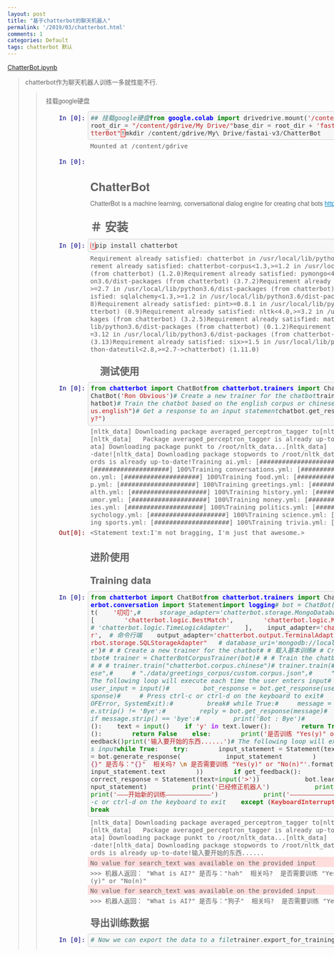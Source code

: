 ```yaml
---
layout: post
title: "基于chatterbot的聊天机器人"
permalink: '/2019/03/chatterbot.html'
comments: 1
categories: Default
tags: chatterbot 默认
---
```

[ChatterBot.ipynb](https://gist.github.com/napoler/b1d08e3611b4bacb6d16edb41e22459a)

>  
> chatterbot作为聊天机器人训练一多就性能不行.
> <blockquote><div class="cell border-box-sizing text_cell rendered" style="margin: 0px; padding: 0px; box-sizing: border-box; border: 1px solid transparent; -webkit-box-orient: horizontal; -webkit-box-align: stretch; display: flex; flex-direction: row; align-items: stretch; width: 928px; outline: none; font-family: 'Helvetica Neue', Helvetica, Arial, sans-serif;"><div class="inner_cell" style="margin: 0px; padding: 0px; -webkit-box-orient: vertical; -webkit-box-align: stretch; display: flex; flex-direction: column; align-items: stretch; -webkit-box-flex: 1; flex: 1 1 0%;"><div class="text_cell_render border-box-sizing rendered_html" style="margin: 0px; padding: 0.5em 0.5em 0.5em 0.4em; box-sizing: border-box; outline: none; resize: none; width: inherit; border-style: none;"><p style="margin: 0px; padding: 0px; text-align: justify;">挂载google硬盘</p></div></div></div><div class="cell border-box-sizing code_cell rendered" style="margin: 0px; padding: 5px 5px 5px 0px; box-sizing: border-box; border: 1px solid transparent; -webkit-box-orient: vertical; -webkit-box-align: stretch; display: flex; flex-direction: column; align-items: stretch; width: 928px; outline: none; font-family: 'Helvetica Neue', Helvetica, Arial, sans-serif;"><div class="input" style="margin: 0px; padding: 0px; break-inside: avoid; -webkit-box-orient: horizontal; -webkit-box-align: stretch; display: flex; flex-direction: row; align-items: stretch;"><div class="prompt input_prompt" style="margin: 0px; padding: 0.4em; min-width: 11ex; font-family: monospace; text-align: right; line-height: 1.21429em; color: #000080; border-top: 1px solid transparent;">In&nbsp;[0]:</div><div class="inner_cell" style="margin: 0px; padding: 0px; -webkit-box-orient: vertical; -webkit-box-align: stretch; display: flex; flex-direction: column; align-items: stretch; -webkit-box-flex: 1; flex: 1 1 0%;"><div class="input_area" style="margin: 0px; padding: 0px; border: 1px solid #cfcfcf; border-radius: 4px; background: #f7f7f7; line-height: 1.21429em;"><div class="highlight hl-ipython3" style="margin: 0.4em; padding: 0px; background: transparent; border: none;"><pre style="margin-top: 0px; margin-bottom: 0px; padding: 0px; font-size: inherit; color: #333333; border-radius: 4px; line-height: inherit; word-break: break-all; overflow-wrap: break-word; white-space: pre-wrap; background-color: transparent; border: none;"><span class="c1" style="margin: 0px; padding: 0px; color: #408080; font-style: italic;">## 挂载google硬盘</span><span class="kn" style="margin: 0px; padding: 0px; color: #008000; font-weight: bold;">from</span> <span class="nn" style="margin: 0px; padding: 0px; color: #0000ff; font-weight: bold;">google.colab</span> <span class="k" style="margin: 0px; padding: 0px; color: #008000; font-weight: bold;">import</span> <span class="n" style="margin: 0px; padding: 0px;">drive</span><span class="n" style="margin: 0px; padding: 0px;">drive</span><span class="o" style="margin: 0px; padding: 0px; color: #666666;">.</span><span class="n" style="margin: 0px; padding: 0px;">mount</span><span class="p" style="margin: 0px; padding: 0px;">(</span><span class="s1" style="margin: 0px; padding: 0px; color: #ba2121;">'/content/gdrive'</span><span class="p" style="margin: 0px; padding: 0px;">,</span> <span class="n" style="margin: 0px; padding: 0px;">force_remount</span><span class="o" style="margin: 0px; padding: 0px; color: #666666;">=</span><span class="kc" style="margin: 0px; padding: 0px; color: #008000; font-weight: bold;">True</span><span class="p" style="margin: 0px; padding: 0px;">)</span><span class="n" style="margin: 0px; padding: 0px;">root_dir</span> <span class="o" style="margin: 0px; padding: 0px; color: #666666;">=</span> <span class="s2" style="margin: 0px; padding: 0px; color: #ba2121;">"/content/gdrive/My Drive/"</span><span class="n" style="margin: 0px; padding: 0px;">base_dir</span> <span class="o" style="margin: 0px; padding: 0px; color: #666666;">=</span> <span class="n" style="margin: 0px; padding: 0px;">root_dir</span> <span class="o" style="margin: 0px; padding: 0px; color: #666666;">+</span> <span class="s1" style="margin: 0px; padding: 0px; color: #ba2121;">'fastai-v3/'</span><span class="n" style="margin: 0px; padding: 0px;">app_dir</span> <span class="o" style="margin: 0px; padding: 0px; color: #666666;">=</span> <span class="n" style="margin: 0px; padding: 0px;">base_dir</span><span class="o" style="margin: 0px; padding: 0px; color: #666666;">+</span><span class="s2" style="margin: 0px; padding: 0px; color: #ba2121;">"ChatterBot"</span><span class="err" style="margin: 0px; padding: 0px; border: 1px solid red;">!</span><span class="n" style="margin: 0px; padding: 0px;">mkdir</span> <span class="o" style="margin: 0px; padding: 0px; color: #666666;">/</span><span class="n" style="margin: 0px; padding: 0px;">content</span><span class="o" style="margin: 0px; padding: 0px; color: #666666;">/</span><span class="n" style="margin: 0px; padding: 0px;">gdrive</span><span class="o" style="margin: 0px; padding: 0px; color: #666666;">/</span><span class="n" style="margin: 0px; padding: 0px;">My</span>\ <span class="n" style="margin: 0px; padding: 0px;">Drive</span><span class="o" style="margin: 0px; padding: 0px; color: #666666;">/</span><span class="n" style="margin: 0px; padding: 0px;">fastai</span><span class="o" style="margin: 0px; padding: 0px; color: #666666;">-</span><span class="n" style="margin: 0px; padding: 0px;">v3</span><span class="o" style="margin: 0px; padding: 0px; color: #666666;">/</span><span class="n" style="margin: 0px; padding: 0px;">ChatterBot</span></pre></div></div></div></div><div class="output_wrapper" style="margin: 0px; padding: 0px; position: relative; -webkit-box-orient: vertical; -webkit-box-align: stretch; display: flex; flex-direction: column; align-items: stretch;"><div class="output" style="margin: 0px; padding: 0px; -webkit-box-orient: vertical; -webkit-box-align: stretch; display: flex; flex-direction: column; align-items: stretch;"><div class="output_area" style="margin: 0px; padding: 0px; break-inside: avoid; -webkit-box-orient: horizontal; -webkit-box-align: stretch; display: flex; flex-direction: row; align-items: stretch;"><div class="prompt" style="margin: 0px; padding: 0px 0.4em; min-width: 11ex; font-family: monospace; text-align: right; line-height: 1.21429em;">&nbsp;</div><div class="output_subarea output_stream output_stdout output_text" style="margin: 0px; padding: 0.4em 0.4em 0px; -webkit-box-flex: 1; flex: 1 1 0%; line-height: 1.21429em;"><pre style="margin-top: 0px; margin-bottom: 0px; padding: 0px; font-size: inherit; border-radius: 0px; line-height: inherit; word-break: break-all; overflow-wrap: break-word; white-space: pre-wrap; background-color: transparent; border: 0px; vertical-align: baseline;">Mounted at /content/gdrive</pre></div></div></div></div></div><div class="cell border-box-sizing code_cell rendered" style="margin: 0px; padding: 5px 5px 5px 0px; box-sizing: border-box; border: 1px solid transparent; -webkit-box-orient: vertical; -webkit-box-align: stretch; display: flex; flex-direction: column; align-items: stretch; width: 928px; outline: none; font-family: 'Helvetica Neue', Helvetica, Arial, sans-serif;"><div class="input" style="margin: 0px; padding: 0px; break-inside: avoid; -webkit-box-orient: horizontal; -webkit-box-align: stretch; display: flex; flex-direction: row; align-items: stretch;"><div class="prompt input_prompt" style="margin: 0px; padding: 0.4em; min-width: 11ex; font-family: monospace; text-align: right; line-height: 1.21429em; color: #000080; border-top: 1px solid transparent;">In&nbsp;[0]:</div><div class="inner_cell" style="margin: 0px; padding: 0px; -webkit-box-orient: vertical; -webkit-box-align: stretch; display: flex; flex-direction: column; align-items: stretch; -webkit-box-flex: 1; flex: 1 1 0%;">&nbsp;</div></div></div><div class="cell border-box-sizing text_cell rendered" style="margin: 0px; padding: 0px; box-sizing: border-box; border: 1px solid transparent; -webkit-box-orient: horizontal; -webkit-box-align: stretch; display: flex; flex-direction: row; align-items: stretch; width: 928px; outline: none; font-family: 'Helvetica Neue', Helvetica, Arial, sans-serif;"><div class="prompt input_prompt" style="margin: 0px; padding: 0.4em; min-width: 11ex; font-family: monospace; text-align: right; line-height: 1.21429em; color: #000080; border-top: 1px solid transparent;">&nbsp;</div><div class="inner_cell" style="margin: 0px; padding: 0px; -webkit-box-orient: vertical; -webkit-box-align: stretch; display: flex; flex-direction: column; align-items: stretch; -webkit-box-flex: 1; flex: 1 1 0%;"><div class="text_cell_render border-box-sizing rendered_html" style="margin: 0px; padding: 0.5em 0.5em 0.5em 0.4em; box-sizing: border-box; outline: none; resize: none; width: inherit; border-style: none;"><h1 style="margin: 0.538em 0px 0px; padding: 0px; font-family: inherit; line-height: 1; color: inherit; text-rendering: optimizelegibility; font-size: 25.998px;">ChatterBot</h1><p style="margin: 1em 0px 0px; padding: 0px; text-align: justify;">ChatterBot is a machine learning, conversational dialog engine for creating chat bots&nbsp;<a href="https://chatterbot.readthedocs.io/" style="margin: 0px; padding: 0px; color: #0088cc;">https://chatterbot.readthedocs.io</a></p></div></div></div><div class="cell border-box-sizing text_cell rendered" style="margin: 0px; padding: 0px; box-sizing: border-box; border: 1px solid transparent; -webkit-box-orient: horizontal; -webkit-box-align: stretch; display: flex; flex-direction: row; align-items: stretch; width: 928px; outline: none; font-family: 'Helvetica Neue', Helvetica, Arial, sans-serif;"><div class="prompt input_prompt" style="margin: 0px; padding: 0.4em; min-width: 11ex; font-family: monospace; text-align: right; line-height: 1.21429em; color: #000080; border-top: 1px solid transparent;">&nbsp;</div><div class="inner_cell" style="margin: 0px; padding: 0px; -webkit-box-orient: vertical; -webkit-box-align: stretch; display: flex; flex-direction: column; align-items: stretch; -webkit-box-flex: 1; flex: 1 1 0%;"><div class="text_cell_render border-box-sizing rendered_html" style="margin: 0px; padding: 0.5em 0.5em 0.5em 0.4em; box-sizing: border-box; outline: none; resize: none; width: inherit; border-style: none;"><h1 style="margin: 0.538em 0px 0px; padding: 0px; font-family: inherit; line-height: 1; color: inherit; text-rendering: optimizelegibility; font-size: 25.998px;">＃ 安装</h1></div></div></div><div class="cell border-box-sizing code_cell rendered" style="margin: 0px; padding: 5px 5px 5px 0px; box-sizing: border-box; border: 1px solid transparent; -webkit-box-orient: vertical; -webkit-box-align: stretch; display: flex; flex-direction: column; align-items: stretch; width: 928px; outline: none; font-family: 'Helvetica Neue', Helvetica, Arial, sans-serif;"><div class="input" style="margin: 0px; padding: 0px; break-inside: avoid; -webkit-box-orient: horizontal; -webkit-box-align: stretch; display: flex; flex-direction: row; align-items: stretch;"><div class="prompt input_prompt" style="margin: 0px; padding: 0.4em; min-width: 11ex; font-family: monospace; text-align: right; line-height: 1.21429em; color: #000080; border-top: 1px solid transparent;">In&nbsp;[0]:</div><div class="inner_cell" style="margin: 0px; padding: 0px; -webkit-box-orient: vertical; -webkit-box-align: stretch; display: flex; flex-direction: column; align-items: stretch; -webkit-box-flex: 1; flex: 1 1 0%;"><div class="input_area" style="margin: 0px; padding: 0px; border: 1px solid #cfcfcf; border-radius: 4px; background: #f7f7f7; line-height: 1.21429em;"><div class="highlight hl-ipython3" style="margin: 0.4em; padding: 0px; background: transparent; border: none;"><pre style="margin-top: 0px; margin-bottom: 0px; padding: 0px; font-size: inherit; color: #333333; border-radius: 4px; line-height: inherit; word-break: break-all; overflow-wrap: break-word; white-space: pre-wrap; background-color: transparent; border: none;"><span class="err" style="margin: 0px; padding: 0px; border: 1px solid red;">!</span><span class="n" style="margin: 0px; padding: 0px;">pip</span> <span class="n" style="margin: 0px; padding: 0px;">install</span> <span class="n" style="margin: 0px; padding: 0px;">chatterbot</span></pre></div></div></div></div><div class="output_wrapper" style="margin: 0px; padding: 0px; position: relative; -webkit-box-orient: vertical; -webkit-box-align: stretch; display: flex; flex-direction: column; align-items: stretch;"><div class="output" style="margin: 0px; padding: 0px; -webkit-box-orient: vertical; -webkit-box-align: stretch; display: flex; flex-direction: column; align-items: stretch;"><div class="output_area" style="margin: 0px; padding: 0px; break-inside: avoid; -webkit-box-orient: horizontal; -webkit-box-align: stretch; display: flex; flex-direction: row; align-items: stretch;"><div class="prompt" style="margin: 0px; padding: 0px 0.4em; min-width: 11ex; font-family: monospace; text-align: right; line-height: 1.21429em;">&nbsp;</div><div class="output_subarea output_stream output_stdout output_text" style="margin: 0px; padding: 0.4em 0.4em 0px; -webkit-box-flex: 1; flex: 1 1 0%; line-height: 1.21429em;"><pre style="margin-top: 0px; margin-bottom: 0px; padding: 0px; font-size: inherit; border-radius: 0px; line-height: inherit; word-break: break-all; overflow-wrap: break-word; white-space: pre-wrap; background-color: transparent; border: 0px; vertical-align: baseline;">Requirement already satisfied: chatterbot in /usr/local/lib/python3.6/dist-packages (1.0.4)Requirement already satisfied: chatterbot-corpus&lt;1.3,&gt;=1.2 in /usr/local/lib/python3.6/dist-packages (from chatterbot) (1.2.0)Requirement already satisfied: pymongo&lt;4.0,&gt;=3.3 in /usr/local/lib/python3.6/dist-packages (from chatterbot) (3.7.2)Requirement already satisfied: python-dateutil&lt;2.8,&gt;=2.7 in /usr/local/lib/python3.6/dist-packages (from chatterbot) (2.7.5)Requirement already satisfied: sqlalchemy&lt;1.3,&gt;=1.2 in /usr/local/lib/python3.6/dist-packages (from chatterbot) (1.2.18)Requirement already satisfied: pint&gt;=0.8.1 in /usr/local/lib/python3.6/dist-packages (from chatterbot) (0.9)Requirement already satisfied: nltk&lt;4.0,&gt;=3.2 in /usr/local/lib/python3.6/dist-packages (from chatterbot) (3.2.5)Requirement already satisfied: mathparse&lt;0.2,&gt;=0.1 in /usr/local/lib/python3.6/dist-packages (from chatterbot) (0.1.2)Requirement already satisfied: PyYAML&lt;4.0,&gt;=3.12 in /usr/local/lib/python3.6/dist-packages (from chatterbot-corpus&lt;1.3,&gt;=1.2-&gt;chatterbot) (3.13)Requirement already satisfied: six&gt;=1.5 in /usr/local/lib/python3.6/dist-packages (from python-dateutil&lt;2.8,&gt;=2.7-&gt;chatterbot) (1.11.0)</pre></div></div></div></div></div><div class="cell border-box-sizing text_cell rendered" style="margin: 0px; padding: 0px; box-sizing: border-box; border: 1px solid transparent; -webkit-box-orient: horizontal; -webkit-box-align: stretch; display: flex; flex-direction: row; align-items: stretch; width: 928px; outline: none; font-family: 'Helvetica Neue', Helvetica, Arial, sans-serif;"><div class="prompt input_prompt" style="margin: 0px; padding: 0.4em; min-width: 11ex; font-family: monospace; text-align: right; line-height: 1.21429em; color: #000080; border-top: 1px solid transparent;">&nbsp;</div><div class="inner_cell" style="margin: 0px; padding: 0px; -webkit-box-orient: vertical; -webkit-box-align: stretch; display: flex; flex-direction: column; align-items: stretch; -webkit-box-flex: 1; flex: 1 1 0%;"><div class="text_cell_render border-box-sizing rendered_html" style="margin: 0px; padding: 0.5em 0.5em 0.5em 0.4em; box-sizing: border-box; outline: none; resize: none; width: inherit; border-style: none;"><h2 style="margin: 0.636em 0px 0px; padding: 0px; font-family: inherit; line-height: 1; color: inherit; text-rendering: optimizelegibility; font-size: 21.994px;">　测试使用</h2></div></div></div><div class="cell border-box-sizing code_cell rendered" style="margin: 0px; padding: 5px 5px 5px 0px; box-sizing: border-box; border: 1px solid transparent; -webkit-box-orient: vertical; -webkit-box-align: stretch; display: flex; flex-direction: column; align-items: stretch; width: 928px; outline: none; font-family: 'Helvetica Neue', Helvetica, Arial, sans-serif;"><div class="input" style="margin: 0px; padding: 0px; break-inside: avoid; -webkit-box-orient: horizontal; -webkit-box-align: stretch; display: flex; flex-direction: row; align-items: stretch;"><div class="prompt input_prompt" style="margin: 0px; padding: 0.4em; min-width: 11ex; font-family: monospace; text-align: right; line-height: 1.21429em; color: #000080; border-top: 1px solid transparent;">In&nbsp;[0]:</div><div class="inner_cell" style="margin: 0px; padding: 0px; -webkit-box-orient: vertical; -webkit-box-align: stretch; display: flex; flex-direction: column; align-items: stretch; -webkit-box-flex: 1; flex: 1 1 0%;"><div class="input_area" style="margin: 0px; padding: 0px; border: 1px solid #cfcfcf; border-radius: 4px; background: #f7f7f7; line-height: 1.21429em;"><div class="highlight hl-ipython3" style="margin: 0.4em; padding: 0px; background: transparent; border: none;"><pre style="margin-top: 0px; margin-bottom: 0px; padding: 0px; font-size: inherit; color: #333333; border-radius: 4px; line-height: inherit; word-break: break-all; overflow-wrap: break-word; white-space: pre-wrap; background-color: transparent; border: none;"><span class="kn" style="margin: 0px; padding: 0px; color: #008000; font-weight: bold;">from</span> <span class="nn" style="margin: 0px; padding: 0px; color: #0000ff; font-weight: bold;">chatterbot</span> <span class="k" style="margin: 0px; padding: 0px; color: #008000; font-weight: bold;">import</span> <span class="n" style="margin: 0px; padding: 0px;">ChatBot</span><span class="kn" style="margin: 0px; padding: 0px; color: #008000; font-weight: bold;">from</span> <span class="nn" style="margin: 0px; padding: 0px; color: #0000ff; font-weight: bold;">chatterbot.trainers</span> <span class="k" style="margin: 0px; padding: 0px; color: #008000; font-weight: bold;">import</span> <span class="n" style="margin: 0px; padding: 0px;">ChatterBotCorpusTrainer</span><span class="n" style="margin: 0px; padding: 0px;">chatbot</span> <span class="o" style="margin: 0px; padding: 0px; color: #666666;">=</span> <span class="n" style="margin: 0px; padding: 0px;">ChatBot</span><span class="p" style="margin: 0px; padding: 0px;">(</span><span class="s1" style="margin: 0px; padding: 0px; color: #ba2121;">'Ron Obvious'</span><span class="p" style="margin: 0px; padding: 0px;">)</span><span class="c1" style="margin: 0px; padding: 0px; color: #408080; font-style: italic;"># Create a new trainer for the chatbot</span><span class="n" style="margin: 0px; padding: 0px;">trainer</span> <span class="o" style="margin: 0px; padding: 0px; color: #666666;">=</span> <span class="n" style="margin: 0px; padding: 0px;">ChatterBotCorpusTrainer</span><span class="p" style="margin: 0px; padding: 0px;">(</span><span class="n" style="margin: 0px; padding: 0px;">chatbot</span><span class="p" style="margin: 0px; padding: 0px;">)</span><span class="c1" style="margin: 0px; padding: 0px; color: #408080; font-style: italic;"># Train the chatbot based on the english corpus or chinese</span><span class="n" style="margin: 0px; padding: 0px;">trainer</span><span class="o" style="margin: 0px; padding: 0px; color: #666666;">.</span><span class="n" style="margin: 0px; padding: 0px;">train</span><span class="p" style="margin: 0px; padding: 0px;">(</span><span class="s2" style="margin: 0px; padding: 0px; color: #ba2121;">"chatterbot.corpus.english"</span><span class="p" style="margin: 0px; padding: 0px;">)</span><span class="c1" style="margin: 0px; padding: 0px; color: #408080; font-style: italic;"># Get a response to an input statement</span><span class="n" style="margin: 0px; padding: 0px;">chatbot</span><span class="o" style="margin: 0px; padding: 0px; color: #666666;">.</span><span class="n" style="margin: 0px; padding: 0px;">get_response</span><span class="p" style="margin: 0px; padding: 0px;">(</span><span class="s2" style="margin: 0px; padding: 0px; color: #ba2121;">"Hello, how are you today?"</span><span class="p" style="margin: 0px; padding: 0px;">)</span></pre></div></div></div></div><div class="output_wrapper" style="margin: 0px; padding: 0px; position: relative; -webkit-box-orient: vertical; -webkit-box-align: stretch; display: flex; flex-direction: column; align-items: stretch;"><div class="output" style="margin: 0px; padding: 0px; -webkit-box-orient: vertical; -webkit-box-align: stretch; display: flex; flex-direction: column; align-items: stretch;"><div class="output_area" style="margin: 0px; padding: 0px; break-inside: avoid; -webkit-box-orient: horizontal; -webkit-box-align: stretch; display: flex; flex-direction: row; align-items: stretch;"><div class="prompt" style="margin: 0px; padding: 0px 0.4em; min-width: 11ex; font-family: monospace; text-align: right; line-height: 1.21429em;">&nbsp;</div><div class="output_subarea output_stream output_stdout output_text" style="margin: 0px; padding: 0.4em 0.4em 0px; -webkit-box-flex: 1; flex: 1 1 0%; line-height: 1.21429em;"><pre style="margin-top: 0px; margin-bottom: 0px; padding: 0px; font-size: inherit; border-radius: 0px; line-height: inherit; word-break: break-all; overflow-wrap: break-word; white-space: pre-wrap; background-color: transparent; border: 0px; vertical-align: baseline;">[nltk_data] Downloading package averaged_perceptron_tagger to[nltk_data]     /root/nltk_data...[nltk_data]   Package averaged_perceptron_tagger is already up-to-[nltk_data]       date![nltk_data] Downloading package punkt to /root/nltk_data...[nltk_data]   Package punkt is already up-to-date![nltk_data] Downloading package stopwords to /root/nltk_data...[nltk_data]   Package stopwords is already up-to-date!Training ai.yml: [####################] 100%Training computers.yml: [####################] 100%Training conversations.yml: [####################] 100%Training emotion.yml: [####################] 100%Training food.yml: [####################] 100%Training gossip.yml: [####################] 100%Training greetings.yml: [####################] 100%Training health.yml: [####################] 100%Training history.yml: [####################] 100%Training humor.yml: [####################] 100%Training money.yml: [####################] 100%Training movies.yml: [####################] 100%Training politics.yml: [####################] 100%Training psychology.yml: [####################] 100%Training science.yml: [####################] 100%Training sports.yml: [####################] 100%Training trivia.yml: [####################] 100%</pre></div></div><div class="output_area" style="margin: 0px; padding: 0px; break-inside: avoid; -webkit-box-orient: horizontal; -webkit-box-align: stretch; display: flex; flex-direction: row; align-items: stretch;"><div class="prompt output_prompt" style="margin: 0px; padding: 0.4em; min-width: 11ex; font-family: monospace; text-align: right; line-height: 1.21429em; color: #8b0000;">Out[0]:</div><div class="output_text output_subarea output_execute_result" style="margin: 0px; padding: 0.4em 0.4em 0px; -webkit-box-flex: 1; flex: 1 1 0%; line-height: 1.21429em;"><pre style="margin-top: 0px; margin-bottom: 0px; padding: 0px; font-size: inherit; border-radius: 0px; line-height: inherit; word-break: break-all; overflow-wrap: break-word; white-space: pre-wrap; background-color: transparent; border: 0px; vertical-align: baseline;">&lt;Statement text:I'm not bragging, I'm just that awesome.&gt;</pre></div></div></div></div></div><div class="cell border-box-sizing text_cell rendered" style="margin: 0px; padding: 0px; box-sizing: border-box; border: 1px solid transparent; -webkit-box-orient: horizontal; -webkit-box-align: stretch; display: flex; flex-direction: row; align-items: stretch; width: 928px; outline: none; font-family: 'Helvetica Neue', Helvetica, Arial, sans-serif;"><div class="prompt input_prompt" style="margin: 0px; padding: 0.4em; min-width: 11ex; font-family: monospace; text-align: right; line-height: 1.21429em; color: #000080; border-top: 1px solid transparent;">&nbsp;</div><div class="inner_cell" style="margin: 0px; padding: 0px; -webkit-box-orient: vertical; -webkit-box-align: stretch; display: flex; flex-direction: column; align-items: stretch; -webkit-box-flex: 1; flex: 1 1 0%;"><div class="text_cell_render border-box-sizing rendered_html" style="margin: 0px; padding: 0.5em 0.5em 0.5em 0.4em; box-sizing: border-box; outline: none; resize: none; width: inherit; border-style: none;"><h2 style="margin: 0.636em 0px 0px; padding: 0px; font-family: inherit; line-height: 1; color: inherit; text-rendering: optimizelegibility; font-size: 21.994px;">进阶使用</h2></div></div></div><div class="cell border-box-sizing text_cell rendered" style="margin: 0px; padding: 0px; box-sizing: border-box; border: 1px solid transparent; -webkit-box-orient: horizontal; -webkit-box-align: stretch; display: flex; flex-direction: row; align-items: stretch; width: 928px; outline: none; font-family: 'Helvetica Neue', Helvetica, Arial, sans-serif;"><div class="prompt input_prompt" style="margin: 0px; padding: 0.4em; min-width: 11ex; font-family: monospace; text-align: right; line-height: 1.21429em; color: #000080; border-top: 1px solid transparent;">&nbsp;</div><div class="inner_cell" style="margin: 0px; padding: 0px; -webkit-box-orient: vertical; -webkit-box-align: stretch; display: flex; flex-direction: column; align-items: stretch; -webkit-box-flex: 1; flex: 1 1 0%;"><div class="text_cell_render border-box-sizing rendered_html" style="margin: 0px; padding: 0.5em 0.5em 0.5em 0.4em; box-sizing: border-box; outline: none; resize: none; width: inherit; border-style: none;"><h2 style="margin: 0.636em 0px 0px; padding: 0px; font-family: inherit; line-height: 1; color: inherit; text-rendering: optimizelegibility; font-size: 21.994px;">Training data</h2></div></div></div><div class="cell border-box-sizing code_cell rendered" style="margin: 0px; padding: 5px 5px 5px 0px; box-sizing: border-box; border: 1px solid transparent; -webkit-box-orient: vertical; -webkit-box-align: stretch; display: flex; flex-direction: column; align-items: stretch; width: 928px; outline: none; font-family: 'Helvetica Neue', Helvetica, Arial, sans-serif;"><div class="input" style="margin: 0px; padding: 0px; break-inside: avoid; -webkit-box-orient: horizontal; -webkit-box-align: stretch; display: flex; flex-direction: row; align-items: stretch;"><div class="prompt input_prompt" style="margin: 0px; padding: 0.4em; min-width: 11ex; font-family: monospace; text-align: right; line-height: 1.21429em; color: #000080; border-top: 1px solid transparent;">In&nbsp;[0]:</div><div class="inner_cell" style="margin: 0px; padding: 0px; -webkit-box-orient: vertical; -webkit-box-align: stretch; display: flex; flex-direction: column; align-items: stretch; -webkit-box-flex: 1; flex: 1 1 0%;"><div class="input_area" style="margin: 0px; padding: 0px; border: 1px solid #cfcfcf; border-radius: 4px; background: #f7f7f7; line-height: 1.21429em;"><div class="highlight hl-ipython3" style="margin: 0.4em; padding: 0px; background: transparent; border: none;"><pre style="margin-top: 0px; margin-bottom: 0px; padding: 0px; font-size: inherit; color: #333333; border-radius: 4px; line-height: inherit; word-break: break-all; overflow-wrap: break-word; white-space: pre-wrap; background-color: transparent; border: none;"><span class="kn" style="margin: 0px; padding: 0px; color: #008000; font-weight: bold;">from</span> <span class="nn" style="margin: 0px; padding: 0px; color: #0000ff; font-weight: bold;">chatterbot</span> <span class="k" style="margin: 0px; padding: 0px; color: #008000; font-weight: bold;">import</span> <span class="n" style="margin: 0px; padding: 0px;">ChatBot</span><span class="kn" style="margin: 0px; padding: 0px; color: #008000; font-weight: bold;">from</span> <span class="nn" style="margin: 0px; padding: 0px; color: #0000ff; font-weight: bold;">chatterbot.trainers</span> <span class="k" style="margin: 0px; padding: 0px; color: #008000; font-weight: bold;">import</span> <span class="n" style="margin: 0px; padding: 0px;">ChatterBotCorpusTrainer</span><span class="kn" style="margin: 0px; padding: 0px; color: #008000; font-weight: bold;">from</span> <span class="nn" style="margin: 0px; padding: 0px; color: #0000ff; font-weight: bold;">chatterbot.conversation</span> <span class="k" style="margin: 0px; padding: 0px; color: #008000; font-weight: bold;">import</span> <span class="n" style="margin: 0px; padding: 0px;">Statement</span><span class="kn" style="margin: 0px; padding: 0px; color: #008000; font-weight: bold;">import</span> <span class="nn" style="margin: 0px; padding: 0px; color: #0000ff; font-weight: bold;">logging</span><span class="c1" style="margin: 0px; padding: 0px; color: #408080; font-style: italic;"># bot = ChatBot('叨叨')</span><span class="c1" style="margin: 0px; padding: 0px; color: #408080; font-style: italic;"># 初始化数据库</span><span class="n" style="margin: 0px; padding: 0px;">bot</span> <span class="o" style="margin: 0px; padding: 0px; color: #666666;">=</span> <span class="n" style="margin: 0px; padding: 0px;">ChatBot</span><span class="p" style="margin: 0px; padding: 0px;">(</span>    <span class="s1" style="margin: 0px; padding: 0px; color: #ba2121;">'叨叨'</span><span class="p" style="margin: 0px; padding: 0px;">,</span><span class="c1" style="margin: 0px; padding: 0px; color: #408080; font-style: italic;">#     storage_adapter='chatterbot.storage.MongoDatabaseAdapter',</span>    <span class="n" style="margin: 0px; padding: 0px;">logic_adapters</span><span class="o" style="margin: 0px; padding: 0px; color: #666666;">=</span><span class="p" style="margin: 0px; padding: 0px;">[</span>        <span class="s1" style="margin: 0px; padding: 0px; color: #ba2121;">'chatterbot.logic.BestMatch'</span><span class="p" style="margin: 0px; padding: 0px;">,</span>        <span class="s1" style="margin: 0px; padding: 0px; color: #ba2121;">'chatterbot.logic.MathematicalEvaluation'</span><span class="p" style="margin: 0px; padding: 0px;">,</span>        <span class="c1" style="margin: 0px; padding: 0px; color: #408080; font-style: italic;"># 'chatterbot.logic.TimeLogicAdapter'</span>    <span class="p" style="margin: 0px; padding: 0px;">],</span>    <span class="n" style="margin: 0px; padding: 0px;">input_adapter</span><span class="o" style="margin: 0px; padding: 0px; color: #666666;">=</span><span class="s1" style="margin: 0px; padding: 0px; color: #ba2121;">'chatterbot.input.TerminalAdapter'</span><span class="p" style="margin: 0px; padding: 0px;">,</span>  <span class="c1" style="margin: 0px; padding: 0px; color: #408080; font-style: italic;"># 命令行端</span>    <span class="n" style="margin: 0px; padding: 0px;">output_adapter</span><span class="o" style="margin: 0px; padding: 0px; color: #666666;">=</span><span class="s1" style="margin: 0px; padding: 0px; color: #ba2121;">'chatterbot.output.TerminalAdapter'</span><span class="p" style="margin: 0px; padding: 0px;">,</span>    <span class="n" style="margin: 0px; padding: 0px;">storage_adapter</span><span class="o" style="margin: 0px; padding: 0px; color: #666666;">=</span><span class="s2" style="margin: 0px; padding: 0px; color: #ba2121;">"chatterbot.storage.SQLStorageAdapter"</span>   <span class="c1" style="margin: 0px; padding: 0px; color: #408080; font-style: italic;"># database_uri='mongodb://localhost:27017/chatterbot-database'</span><span class="p" style="margin: 0px; padding: 0px;">)</span><span class="c1" style="margin: 0px; padding: 0px; color: #408080; font-style: italic;"># # # Create a new trainer for the chatbot</span><span class="c1" style="margin: 0px; padding: 0px; color: #408080; font-style: italic;"># # 载入基本训练</span><span class="c1" style="margin: 0px; padding: 0px; color: #408080; font-style: italic;"># # Create a new trainer for the chatbot</span><span class="c1" style="margin: 0px; padding: 0px; color: #408080; font-style: italic;"># trainer = ChatterBotCorpusTrainer(bot)</span><span class="c1" style="margin: 0px; padding: 0px; color: #408080; font-style: italic;"># # # Train the chatbot based on the english corpus</span><span class="c1" style="margin: 0px; padding: 0px; color: #408080; font-style: italic;"># # # trainer.train("chatterbot.corpus.chinese")</span><span class="c1" style="margin: 0px; padding: 0px; color: #408080; font-style: italic;"># trainer.train(</span><span class="c1" style="margin: 0px; padding: 0px; color: #408080; font-style: italic;">#     # "chatterbot.corpus.chinese",</span><span class="c1" style="margin: 0px; padding: 0px; color: #408080; font-style: italic;">#     # "./data/greetings_corpus/custom.corpus.json",</span><span class="c1" style="margin: 0px; padding: 0px; color: #408080; font-style: italic;">#     "./Dialog_Corpus/"</span><span class="c1" style="margin: 0px; padding: 0px; color: #408080; font-style: italic;"># )</span><span class="c1" style="margin: 0px; padding: 0px; color: #408080; font-style: italic;"># 对话测试</span><span class="c1" style="margin: 0px; padding: 0px; color: #408080; font-style: italic;"># The following loop will execute each time the user enters input</span><span class="c1" style="margin: 0px; padding: 0px; color: #408080; font-style: italic;"># while True:</span><span class="c1" style="margin: 0px; padding: 0px; color: #408080; font-style: italic;">#     try:</span><span class="c1" style="margin: 0px; padding: 0px; color: #408080; font-style: italic;">#         user_input = input()</span><span class="c1" style="margin: 0px; padding: 0px; color: #408080; font-style: italic;">#         bot_response = bot.get_response(user_input)</span><span class="c1" style="margin: 0px; padding: 0px; color: #408080; font-style: italic;">#         print(bot_response)</span><span class="c1" style="margin: 0px; padding: 0px; color: #408080; font-style: italic;">#     # Press ctrl-c or ctrl-d on the keyboard to exit</span><span class="c1" style="margin: 0px; padding: 0px; color: #408080; font-style: italic;">#     except (KeyboardInterrupt, EOFError, SystemExit):</span><span class="c1" style="margin: 0px; padding: 0px; color: #408080; font-style: italic;">#         break</span><span class="c1" style="margin: 0px; padding: 0px; color: #408080; font-style: italic;"># while True:</span><span class="c1" style="margin: 0px; padding: 0px; color: #408080; font-style: italic;">#     message = input('You: ')</span><span class="c1" style="margin: 0px; padding: 0px; color: #408080; font-style: italic;">#     if message.strip() != 'Bye':</span><span class="c1" style="margin: 0px; padding: 0px; color: #408080; font-style: italic;">#         reply = bot.get_response(message)</span><span class="c1" style="margin: 0px; padding: 0px; color: #408080; font-style: italic;">#         print('Bot: ', reply)</span><span class="c1" style="margin: 0px; padding: 0px; color: #408080; font-style: italic;">#     if message.strip() == 'bye':</span><span class="c1" style="margin: 0px; padding: 0px; color: #408080; font-style: italic;">#         print('Bot : Bye')</span><span class="c1" style="margin: 0px; padding: 0px; color: #408080; font-style: italic;">#         break</span><span class="c1" style="margin: 0px; padding: 0px; color: #408080; font-style: italic;"># 对话训练</span><span class="k" style="margin: 0px; padding: 0px; color: #008000; font-weight: bold;">def</span> <span class="nf" style="margin: 0px; padding: 0px; color: blue;">get_feedback</span><span class="p" style="margin: 0px; padding: 0px;">():</span>    <span class="n" style="margin: 0px; padding: 0px;">text</span> <span class="o" style="margin: 0px; padding: 0px; color: #666666;">=</span> <span class="nb" style="margin: 0px; padding: 0px; color: green;">input</span><span class="p" style="margin: 0px; padding: 0px;">()</span>    <span class="k" style="margin: 0px; padding: 0px; color: #008000; font-weight: bold;">if</span> <span class="s1" style="margin: 0px; padding: 0px; color: #ba2121;">'y'</span> <span class="ow" style="margin: 0px; padding: 0px; color: #aa22ff; font-weight: bold;">in</span> <span class="n" style="margin: 0px; padding: 0px;">text</span><span class="o" style="margin: 0px; padding: 0px; color: #666666;">.</span><span class="n" style="margin: 0px; padding: 0px;">lower</span><span class="p" style="margin: 0px; padding: 0px;">():</span>        <span class="k" style="margin: 0px; padding: 0px; color: #008000; font-weight: bold;">return</span> <span class="kc" style="margin: 0px; padding: 0px; color: #008000; font-weight: bold;">True</span>    <span class="k" style="margin: 0px; padding: 0px; color: #008000; font-weight: bold;">elif</span> <span class="s1" style="margin: 0px; padding: 0px; color: #ba2121;">'n'</span> <span class="ow" style="margin: 0px; padding: 0px; color: #aa22ff; font-weight: bold;">in</span> <span class="n" style="margin: 0px; padding: 0px;">text</span><span class="o" style="margin: 0px; padding: 0px; color: #666666;">.</span><span class="n" style="margin: 0px; padding: 0px;">lower</span><span class="p" style="margin: 0px; padding: 0px;">():</span>        <span class="k" style="margin: 0px; padding: 0px; color: #008000; font-weight: bold;">return</span> <span class="kc" style="margin: 0px; padding: 0px; color: #008000; font-weight: bold;">False</span>    <span class="k" style="margin: 0px; padding: 0px; color: #008000; font-weight: bold;">else</span><span class="p" style="margin: 0px; padding: 0px;">:</span>        <span class="nb" style="margin: 0px; padding: 0px; color: green;">print</span><span class="p" style="margin: 0px; padding: 0px;">(</span><span class="s1" style="margin: 0px; padding: 0px; color: #ba2121;">'是否训练 "Yes(y)" or "No(n)"'</span><span class="p" style="margin: 0px; padding: 0px;">)</span>        <span class="k" style="margin: 0px; padding: 0px; color: #008000; font-weight: bold;">return</span> <span class="n" style="margin: 0px; padding: 0px;">get_feedback</span><span class="p" style="margin: 0px; padding: 0px;">()</span><span class="nb" style="margin: 0px; padding: 0px; color: green;">print</span><span class="p" style="margin: 0px; padding: 0px;">(</span><span class="s1" style="margin: 0px; padding: 0px; color: #ba2121;">'输入要开始的东西......'</span><span class="p" style="margin: 0px; padding: 0px;">)</span><span class="c1" style="margin: 0px; padding: 0px; color: #408080; font-style: italic;"># The following loop will execute each time the user enters input</span><span class="k" style="margin: 0px; padding: 0px; color: #008000; font-weight: bold;">while</span> <span class="kc" style="margin: 0px; padding: 0px; color: #008000; font-weight: bold;">True</span><span class="p" style="margin: 0px; padding: 0px;">:</span>    <span class="k" style="margin: 0px; padding: 0px; color: #008000; font-weight: bold;">try</span><span class="p" style="margin: 0px; padding: 0px;">:</span>        <span class="n" style="margin: 0px; padding: 0px;">input_statement</span> <span class="o" style="margin: 0px; padding: 0px; color: #666666;">=</span> <span class="n" style="margin: 0px; padding: 0px;">Statement</span><span class="p" style="margin: 0px; padding: 0px;">(</span><span class="n" style="margin: 0px; padding: 0px;">text</span><span class="o" style="margin: 0px; padding: 0px; color: #666666;">=</span><span class="nb" style="margin: 0px; padding: 0px; color: green;">input</span><span class="p" style="margin: 0px; padding: 0px;">(</span><span class="s1" style="margin: 0px; padding: 0px; color: #ba2121;">'&gt;'</span><span class="p" style="margin: 0px; padding: 0px;">))</span>        <span class="n" style="margin: 0px; padding: 0px;">response</span> <span class="o" style="margin: 0px; padding: 0px; color: #666666;">=</span> <span class="n" style="margin: 0px; padding: 0px;">bot</span><span class="o" style="margin: 0px; padding: 0px; color: #666666;">.</span><span class="n" style="margin: 0px; padding: 0px;">generate_response</span><span class="p" style="margin: 0px; padding: 0px;">(</span>            <span class="n" style="margin: 0px; padding: 0px;">input_statement</span>        <span class="p" style="margin: 0px; padding: 0px;">)</span>        <span class="nb" style="margin: 0px; padding: 0px; color: green;">print</span><span class="p" style="margin: 0px; padding: 0px;">(</span><span class="s1" style="margin: 0px; padding: 0px; color: #ba2121;">'&gt;&gt;&gt;</span><span class="se" style="margin: 0px; padding: 0px; color: #bb6622; font-weight: bold;">\n</span><span class="s1" style="margin: 0px; padding: 0px; color: #ba2121;"> 机器人返回： "</span><span class="si" style="margin: 0px; padding: 0px; color: #bb6688; font-weight: bold;">{}</span><span class="s1" style="margin: 0px; padding: 0px; color: #ba2121;">" 是否与："</span><span class="si" style="margin: 0px; padding: 0px; color: #bb6688; font-weight: bold;">{}</span><span class="s1" style="margin: 0px; padding: 0px; color: #ba2121;">"  相关吗? </span><span class="se" style="margin: 0px; padding: 0px; color: #bb6622; font-weight: bold;">\n</span><span class="s1" style="margin: 0px; padding: 0px; color: #ba2121;"> 是否需要训练 "Yes(y)" or "No(n)"'</span><span class="o" style="margin: 0px; padding: 0px; color: #666666;">.</span><span class="n" style="margin: 0px; padding: 0px;">format</span><span class="p" style="margin: 0px; padding: 0px;">(</span>            <span class="n" style="margin: 0px; padding: 0px;">response</span><span class="o" style="margin: 0px; padding: 0px; color: #666666;">.</span><span class="n" style="margin: 0px; padding: 0px;">text</span><span class="p" style="margin: 0px; padding: 0px;">,</span>            <span class="n" style="margin: 0px; padding: 0px;">input_statement</span><span class="o" style="margin: 0px; padding: 0px; color: #666666;">.</span><span class="n" style="margin: 0px; padding: 0px;">text</span>        <span class="p" style="margin: 0px; padding: 0px;">))</span>        <span class="k" style="margin: 0px; padding: 0px; color: #008000; font-weight: bold;">if</span> <span class="n" style="margin: 0px; padding: 0px;">get_feedback</span><span class="p" style="margin: 0px; padding: 0px;">():</span>            <span class="nb" style="margin: 0px; padding: 0px; color: green;">print</span><span class="p" style="margin: 0px; padding: 0px;">(</span><span class="s1" style="margin: 0px; padding: 0px; color: #ba2121;">'请输入正确的'</span><span class="p" style="margin: 0px; padding: 0px;">)</span>            <span class="n" style="margin: 0px; padding: 0px;">correct_response</span> <span class="o" style="margin: 0px; padding: 0px; color: #666666;">=</span> <span class="n" style="margin: 0px; padding: 0px;">Statement</span><span class="p" style="margin: 0px; padding: 0px;">(</span><span class="n" style="margin: 0px; padding: 0px;">text</span><span class="o" style="margin: 0px; padding: 0px; color: #666666;">=</span><span class="nb" style="margin: 0px; padding: 0px; color: green;">input</span><span class="p" style="margin: 0px; padding: 0px;">(</span><span class="s1" style="margin: 0px; padding: 0px; color: #ba2121;">'&gt;'</span><span class="p" style="margin: 0px; padding: 0px;">))</span>            <span class="n" style="margin: 0px; padding: 0px;">bot</span><span class="o" style="margin: 0px; padding: 0px; color: #666666;">.</span><span class="n" style="margin: 0px; padding: 0px;">learn_response</span><span class="p" style="margin: 0px; padding: 0px;">(</span><span class="n" style="margin: 0px; padding: 0px;">correct_response</span><span class="p" style="margin: 0px; padding: 0px;">,</span> <span class="n" style="margin: 0px; padding: 0px;">input_statement</span><span class="p" style="margin: 0px; padding: 0px;">)</span>            <span class="nb" style="margin: 0px; padding: 0px; color: green;">print</span><span class="p" style="margin: 0px; padding: 0px;">(</span><span class="s1" style="margin: 0px; padding: 0px; color: #ba2121;">'已经修正机器人'</span><span class="p" style="margin: 0px; padding: 0px;">)</span>            <span class="nb" style="margin: 0px; padding: 0px; color: green;">print</span><span class="p" style="margin: 0px; padding: 0px;">(</span><span class="s1" style="margin: 0px; padding: 0px; color: #ba2121;">'————————————————————————'</span><span class="p" style="margin: 0px; padding: 0px;">)</span>            <span class="nb" style="margin: 0px; padding: 0px; color: green;">print</span><span class="p" style="margin: 0px; padding: 0px;">(</span><span class="s1" style="margin: 0px; padding: 0px; color: #ba2121;">'———开始新的训练————————————'</span><span class="p" style="margin: 0px; padding: 0px;">)</span>            <span class="nb" style="margin: 0px; padding: 0px; color: green;">print</span><span class="p" style="margin: 0px; padding: 0px;">(</span><span class="s1" style="margin: 0px; padding: 0px; color: #ba2121;">'————————————————————————'</span><span class="p" style="margin: 0px; padding: 0px;">)</span>    <span class="c1" style="margin: 0px; padding: 0px; color: #408080; font-style: italic;"># Press ctrl-c or ctrl-d on the keyboard to exit</span>    <span class="k" style="margin: 0px; padding: 0px; color: #008000; font-weight: bold;">except</span> <span class="p" style="margin: 0px; padding: 0px;">(</span><span class="ne" style="margin: 0px; padding: 0px; color: #d2413a; font-weight: bold;">KeyboardInterrupt</span><span class="p" style="margin: 0px; padding: 0px;">,</span> <span class="ne" style="margin: 0px; padding: 0px; color: #d2413a; font-weight: bold;">EOFError</span><span class="p" style="margin: 0px; padding: 0px;">,</span> <span class="ne" style="margin: 0px; padding: 0px; color: #d2413a; font-weight: bold;">SystemExit</span><span class="p" style="margin: 0px; padding: 0px;">):</span>        <span class="k" style="margin: 0px; padding: 0px; color: #008000; font-weight: bold;">break</span></pre></div></div></div></div><div class="output_wrapper" style="margin: 0px; padding: 0px; position: relative; -webkit-box-orient: vertical; -webkit-box-align: stretch; display: flex; flex-direction: column; align-items: stretch;"><div class="output" style="margin: 0px; padding: 0px; -webkit-box-orient: vertical; -webkit-box-align: stretch; display: flex; flex-direction: column; align-items: stretch;"><div class="output_area" style="margin: 0px; padding: 0px; break-inside: avoid; -webkit-box-orient: horizontal; -webkit-box-align: stretch; display: flex; flex-direction: row; align-items: stretch;"><div class="prompt" style="margin: 0px; padding: 0px 0.4em; min-width: 11ex; font-family: monospace; text-align: right; line-height: 1.21429em;">&nbsp;</div><div class="output_subarea output_stream output_stdout output_text" style="margin: 0px; padding: 0.4em 0.4em 0px; -webkit-box-flex: 1; flex: 1 1 0%; line-height: 1.21429em;"><pre style="margin-top: 0px; margin-bottom: 0px; padding: 0px; font-size: inherit; border-radius: 0px; line-height: inherit; word-break: break-all; overflow-wrap: break-word; white-space: pre-wrap; background-color: transparent; border: 0px; vertical-align: baseline;">[nltk_data] Downloading package averaged_perceptron_tagger to[nltk_data]     /root/nltk_data...[nltk_data]   Package averaged_perceptron_tagger is already up-to-[nltk_data]       date![nltk_data] Downloading package punkt to /root/nltk_data...[nltk_data]   Package punkt is already up-to-date![nltk_data] Downloading package stopwords to /root/nltk_data...[nltk_data]   Package stopwords is already up-to-date!输入要开始的东西......</pre></div></div><div class="output_area" style="margin: 0px; padding: 0px; break-inside: avoid; -webkit-box-orient: horizontal; -webkit-box-align: stretch; display: flex; flex-direction: row; align-items: stretch;"><div class="prompt" style="margin: 0px; padding: 0px 0.4em; min-width: 11ex; font-family: monospace; text-align: right; line-height: 1.21429em;">&nbsp;</div><div class="output_subarea output_stream output_stderr output_text" style="margin: 0px; padding: 0.4em 0.4em 0px; -webkit-box-flex: 1; flex: 1 1 0%; line-height: 1.21429em; background: #ffdddd;"><pre style="margin-top: 0px; margin-bottom: 0px; padding: 0px; font-size: inherit; border-radius: 0px; line-height: inherit; word-break: break-all; overflow-wrap: break-word; white-space: pre-wrap; background-color: transparent; border: 0px; vertical-align: baseline;">No value for search_text was available on the provided input</pre></div></div><div class="output_area" style="margin: 0px; padding: 0px; break-inside: avoid; -webkit-box-orient: horizontal; -webkit-box-align: stretch; display: flex; flex-direction: row; align-items: stretch;"><div class="prompt" style="margin: 0px; padding: 0px 0.4em; min-width: 11ex; font-family: monospace; text-align: right; line-height: 1.21429em;">&nbsp;</div><div class="output_subarea output_stream output_stdout output_text" style="margin: 0px; padding: 0.4em 0.4em 0px; -webkit-box-flex: 1; flex: 1 1 0%; line-height: 1.21429em;"><pre style="margin-top: 0px; margin-bottom: 0px; padding: 0px; font-size: inherit; border-radius: 0px; line-height: inherit; word-break: break-all; overflow-wrap: break-word; white-space: pre-wrap; background-color: transparent; border: 0px; vertical-align: baseline;">&gt;&gt;&gt; 机器人返回： "What is AI?" 是否与："hah"  相关吗?  是否需要训练 "Yes(y)" or "No(n)"是否训练 "Yes(y)" or "No(n)"</pre></div></div><div class="output_area" style="margin: 0px; padding: 0px; break-inside: avoid; -webkit-box-orient: horizontal; -webkit-box-align: stretch; display: flex; flex-direction: row; align-items: stretch;"><div class="prompt" style="margin: 0px; padding: 0px 0.4em; min-width: 11ex; font-family: monospace; text-align: right; line-height: 1.21429em;">&nbsp;</div><div class="output_subarea output_stream output_stderr output_text" style="margin: 0px; padding: 0.4em 0.4em 0px; -webkit-box-flex: 1; flex: 1 1 0%; line-height: 1.21429em; background: #ffdddd;"><pre style="margin-top: 0px; margin-bottom: 0px; padding: 0px; font-size: inherit; border-radius: 0px; line-height: inherit; word-break: break-all; overflow-wrap: break-word; white-space: pre-wrap; background-color: transparent; border: 0px; vertical-align: baseline;">No value for search_text was available on the provided input</pre></div></div><div class="output_area" style="margin: 0px; padding: 0px; break-inside: avoid; -webkit-box-orient: horizontal; -webkit-box-align: stretch; display: flex; flex-direction: row; align-items: stretch;"><div class="prompt" style="margin: 0px; padding: 0px 0.4em; min-width: 11ex; font-family: monospace; text-align: right; line-height: 1.21429em;">&nbsp;</div><div class="output_subarea output_stream output_stdout output_text" style="margin: 0px; padding: 0.4em 0.4em 0px; -webkit-box-flex: 1; flex: 1 1 0%; line-height: 1.21429em;"><pre style="margin-top: 0px; margin-bottom: 0px; padding: 0px; font-size: inherit; border-radius: 0px; line-height: inherit; word-break: break-all; overflow-wrap: break-word; white-space: pre-wrap; background-color: transparent; border: 0px; vertical-align: baseline;">&gt;&gt;&gt; 机器人返回： "What is AI?" 是否与："狗子"  相关吗?  是否需要训练 "Yes(y)" or "No(n)"</pre></div></div></div></div></div><div class="cell border-box-sizing text_cell rendered" style="margin: 0px; padding: 0px; box-sizing: border-box; border: 1px solid transparent; -webkit-box-orient: horizontal; -webkit-box-align: stretch; display: flex; flex-direction: row; align-items: stretch; width: 928px; outline: none; font-family: 'Helvetica Neue', Helvetica, Arial, sans-serif;"><div class="prompt input_prompt" style="margin: 0px; padding: 0.4em; min-width: 11ex; font-family: monospace; text-align: right; line-height: 1.21429em; color: #000080; border-top: 1px solid transparent;">&nbsp;</div><div class="inner_cell" style="margin: 0px; padding: 0px; -webkit-box-orient: vertical; -webkit-box-align: stretch; display: flex; flex-direction: column; align-items: stretch; -webkit-box-flex: 1; flex: 1 1 0%;"><div class="text_cell_render border-box-sizing rendered_html" style="margin: 0px; padding: 0.5em 0.5em 0.5em 0.4em; box-sizing: border-box; outline: none; resize: none; width: inherit; border-style: none;"><h2 style="margin: 0.636em 0px 0px; padding: 0px; font-family: inherit; line-height: 1; color: inherit; text-rendering: optimizelegibility; font-size: 21.994px;">导出训练数据</h2></div></div></div><div class="cell border-box-sizing code_cell rendered" style="margin: 0px; padding: 5px 5px 5px 0px; box-sizing: border-box; border: 1px solid transparent; -webkit-box-orient: vertical; -webkit-box-align: stretch; display: flex; flex-direction: column; align-items: stretch; width: 928px; outline: none; font-family: 'Helvetica Neue', Helvetica, Arial, sans-serif;"><div class="input" style="margin: 0px; padding: 0px; break-inside: avoid; -webkit-box-orient: horizontal; -webkit-box-align: stretch; display: flex; flex-direction: row; align-items: stretch;"><div class="prompt input_prompt" style="margin: 0px; padding: 0.4em; min-width: 11ex; font-family: monospace; text-align: right; line-height: 1.21429em; color: #000080; border-top: 1px solid transparent;">In&nbsp;[0]:</div><div class="inner_cell" style="margin: 0px; padding: 0px; -webkit-box-orient: vertical; -webkit-box-align: stretch; display: flex; flex-direction: column; align-items: stretch; -webkit-box-flex: 1; flex: 1 1 0%;"><div class="input_area" style="margin: 0px; padding: 0px; border: 1px solid #cfcfcf; border-radius: 4px; background: #f7f7f7; line-height: 1.21429em;"><div class="highlight hl-ipython3" style="margin: 0.4em; padding: 0px; background: transparent; border: none;"><pre style="margin-top: 0px; margin-bottom: 0px; padding: 0px; font-size: inherit; color: #333333; border-radius: 4px; line-height: inherit; word-break: break-all; overflow-wrap: break-word; white-space: pre-wrap; background-color: transparent; border: none;"><span class="c1" style="margin: 0px; padding: 0px; color: #408080; font-style: italic;"># Now we can export the data to a file</span><span class="n" style="margin: 0px; padding: 0px;">trainer</span><span class="o" style="margin: 0px; padding: 0px; color: #666666;">.</span><span class="n" style="margin: 0px; padding: 0px;">export_for_training</span><span class="p" style="margin: 0px; padding: 0px;">(</span> <span class="n" style="margin: 0px; padding: 0px;">app_dir</span><span class="o" style="margin: 0px; padding: 0px; color: #666666;">+</span><span class="s1" style="margin: 0px; padding: 0px; color: #ba2121;">'/my_export.json'</span><span class="p" style="margin: 0px; padding: 0px;">)</span></pre></div></div></div></div></div></blockquote>